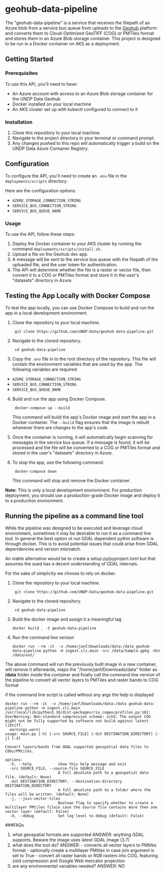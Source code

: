 # geohub-data-pipeline
The "geohub-data-pipeline" is a service that receives the filepath of an Azure blob from a service bus queue from uploads to the [Geohub](https://github.com/UNDP-Data/geohub) platform and converts them to Cloud-Optimized GeoTIFF (COG) or PMTiles format and stores them in an Azure Blob storage container. This project is designed to be run in a Docker container on AKS as a deployment.

## Getting Started

### Prerequisites

To use this API, you'll need to have:

- An Azure account with access to an Azure Blob storage container for the UNDP Data Geohub
- Docker installed on your local machine
- An AKS cluster set up with kubectl configured to connect to it

### Installation

1. Clone this repository to your local machine.
2. Navigate to the project directory in your terminal or command prompt.
3. Any changes pushed to this repo will automatically trigger a build on the UNDP Data Azure Container Registry. 

## Configuration

To configure the API, you'll need to create an `.env` file in the `deployments/scripts` directory. 

Here are the configuration options:

- `AZURE_STORAGE_CONNECTION_STRING`
- `SERVICE_BUS_CONNECTION_STRING`
- `SERVICE_BUS_QUEUE_NAME`	

### Usage

To use the API, follow these steps:

1. Deploy the Docker container to your AKS cluster by running the command `deployments/scripts/install.sh`.
2. Upload a file on the Geohub dev app.
3. A message will be sent to the service bus queue with the filepath of the uploaded file, and the user token for authentication.
4. The API will determine whether the file is a raster or vector file, then convert it to a COG or PMTiles format and store it in the user's "datasets" directory in Azure.



## Testing the App Locally with Docker Compose

To test the app locally, you can use Docker Compose to build and run the app in a local development environment.

1. Clone the repository to your local machine.

        git clone https://github.com/UNDP-Data/geohub-data-pipeline.git


2. Navigate to the cloned repository.

        cd geohub-data-pipeline

3. Copy the `.env` file in to the root directory of the repository. This file will contain the environment variables that are used by the app. The following variables are required:

- `AZURE_STORAGE_CONNECTION_STRING`
- `SERVICE_BUS_CONNECTION_STRING`
- `SERVICE_BUS_QUEUE_NAME`

4. Build and run the app using Docker Compose.

        docker-compose up --build


    This command will build the app's Docker image and start the app in a Docker container. The `--build` flag ensures that the image is rebuilt whenever there are changes to the app's code.

5. Once the container is running, it will automatically begin scanning for messages in the service bus queue. If a message is found, it will be processed and the file will be converted to a COG or PMTiles format and stored in the user's "datasets" directory in Azure.

6. To stop the app, use the following command:

        docker-compose down

    This command will stop and remove the Docker container.

**Note:** This is only a local development environment. For production deployment, you should use a production-grade Docker image and deploy it to a production environment.


## Running the pipeline as a command line tool
While the pipeline was designed to be executed and leverage cloud environment, sometimes it may be desirable
to run it as a command line tool. 
In general the best option ot run GDAL dependent pythin software is through docker.
This is to avoid potential issues that could arise from GDAL dependencies and version mismatch.

An viable alternative would be to create a setup.py/pyproject.toml but that
assumes the sued has a  decent understanding of GDAL internals.

For the sake of simplicity we choose to rely on docker.

1. Clone the repository to your local machine.

        git clone https://github.com/UNDP-Data/geohub-data-pipeline.git


2. Navigate to the cloned repository.

        cd geohub-data-pipeline

3. Build the docker image and assign it a meaningful tag

   ```
   docker build . -t geohub-data-pipeline
   ```
4. Run the command line version
   ```commandline
   docker run --rm -it  -v /home/janf/Downloads/data:/data geohub-data-pipeline python -m ingest.cli.main -src /data/Sample.gpkg -dst /data/out/ 

   ```
The above command will run the previously built image in a new container,
will remove it afterwards, maps the "/home/janf/Downloads/data" folder as **/data** folder inside the container and finally
call the command line version of the pipeline to convert all vector layers to PMTiles and raster bands to COG format

if the command line script is called without any args the help is displayed
```commandline
docker run --rm -it  -v /home/janf/Downloads/data:/data geohub-data-pipeline python -m ingest.cli.main
/usr/local/lib/python3.10/dist-packages/rio_cogeo/profiles.py:182: UserWarning: Non-standard compression schema: zstd. The output COG might not be fully supported by software not build against latest libtiff.
  warnings.warn(
usage: main.py [-h] [-src SOURCE_FILE] [-dst DESTINATION_DIRECTORY] [-j] [-d]

Convert layers/bands from GDAL supported geospatial data files to COGs/PMtiles.

options:
  -h, --help            show this help message and exit
  -src SOURCE_FILE, --source-file SOURCE_FILE
                        A full absolute path to a geospatial data file. (default: None)
  -dst DESTINATION_DIRECTORY, --destination-directory DESTINATION_DIRECTORY
                        A full absolute path to a folder where the files will be written. (default: None)
  -j, --join-vector-tiles
                        Boolean flag to specify whether to create a multilayer PMtiles filein case the source file contains more then one vector layer (default: False)
  -d, --debug           Set log level to debug (default: False)

```

###FAQs
1. what geospatial formats are supported
ANSWER: anything GDAL supports. Beware the image uses latest GDAL image (3.7)
2. what does the tool do?
ANSWER: - converts all vector layers to PMtiles format
        - optionally create a multilayer PMtiles in case join argument is set to True
        - convert all raster bands or RGB rasters into COG, featuring zstd compression and 
          Google Web mercator projection
3. are any environmental variables needed?
ANSWER: NO



        
